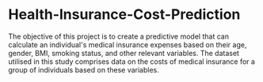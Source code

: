 # Health-Insurance-Cost-Prediction

The objective of this project is to create a predictive model that can calculate an individual's medical insurance expenses based on their age, gender, BMI, smoking status, and other relevant variables. The dataset utilised in this study comprises data on the costs of medical insurance for a group of individuals based on these variables.
